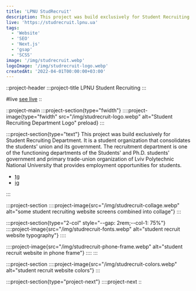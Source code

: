 ```yaml
---
title: 'LPNU StudRecruit'
description: This project was build exclusively for Student Recruiting Department. It is a student organization that consolidates the students' union and its government. The recruitment department is one of the
live: 'https://studrecruit.lpnu.ua'
tags:
  - 'Website'
  - 'SEO'
  - 'Next.js'
  - 'gsap'
  - 'SCSS'
image: '/img/studrecruit.webp'
logoImage: '/img/studrecruit-logo.webp'
createdAt: '2022-04-01T00:00:00+03:00'
---
```


::project-header
:::project-title
LPNU Student Recruiting
:::

#live
[see live](https://studrecruit.lpnu.ua)
::

::project-main
:::project-section{type="fwidth"}
::::project-image{type="fwidth" src="/img/studrecruit-logo.webp" alt="Student Recruiting Department Logo" preload}
:::

:::project-section{type="text"}
This project was build exclusively for Student Recruiting Department. It is a student organization that consolidates the students' union and its government. The recruitment department is one of the functioning departments of the Students' and Ph.D. students' government and primary trade-union organization of Lviv Polytechnic National University that provides employment opportunities for students.

- [tg](https://t.me/recruiting_nulp)
- [ig](https://www.instagram.com/recruiting.nulp/)

:::

:::project-section
::::project-image{src="/img/studrecruit-collage.webp" alt="some student recruiting website screens combined into collage"}
:::

:::project-section{type="2-col" style="--gap: 2rem;--col-1: 75%"}
::::project-image{src="/img/studrecruit-fonts.webp" alt="student recruit website typography"}
::::

::::project-image{src="/img/studrecruit-phone-frame.webp" alt="student recruit website in phone frame"}
::::
:::

:::project-section
::::project-image{src="/img/studrecruit-colors.webp" alt="student recruit website colors"}
:::

:::project-section{type="project-next"}
::::project-next
::
